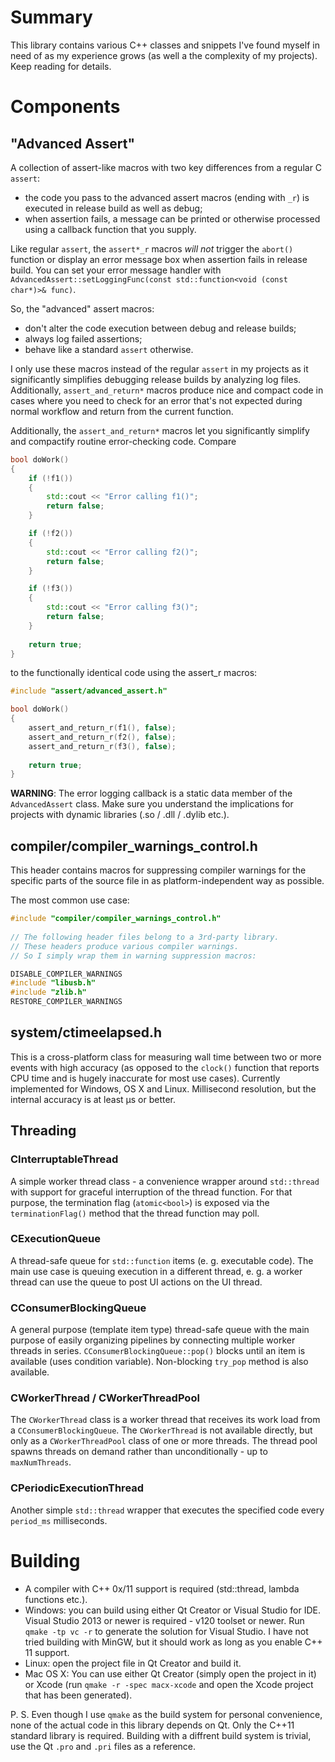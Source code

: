 # Summary

This library contains various C++ classes and snippets I've found myself in need of as my experience grows (as well a the complexity of my projects). Keep reading for details.

# Components

## "Advanced Assert"

A collection of assert-like macros with two key differences from a regular C `assert`:
- the code you pass to the advanced assert macros (ending with `_r`) is executed in release build as well as debug;
- when assertion fails, a message can be printed or otherwise processed using a callback function that you supply.

Like  regular `assert`, the `assert*_r` macros *will not*  trigger the `abort()` function or display an error message box when assertion fails in release build.
You can set your error message handler with `AdvancedAssert::setLoggingFunc(const std::function<void (const char*)>& func)`.

So, the "advanced" assert macros:
- don't alter the code execution between debug and release builds;
- always log failed assertions;
- behave like a standard `assert` otherwise.

I only use these macros instead of the regular `assert` in my projects as it significantly simplifies debugging release builds by analyzing log files. Additionally, `assert_and_return*` macros produce nice and compact code in cases where you need to check for an error that's not expected during normal workflow and return from the current function.

Additionally, the `assert_and_return*` macros let you significantly simplify and compactify routine error-checking code. Compare

```cpp
bool doWork()
{
    if (!f1())
    {
        std::cout << "Error calling f1()";
        return false;
    }

    if (!f2())
    {
        std::cout << "Error calling f2()";
        return false;
    }

    if (!f3())
    {
        std::cout << "Error calling f3()";
        return false;
    }
    
    return true;
}
```
    
to the functionally identical code using the assert_r macros:

```cpp
#include "assert/advanced_assert.h"

bool doWork()
{
    assert_and_return_r(f1(), false);
    assert_and_return_r(f2(), false);
    assert_and_return_r(f3(), false);
    
    return true;
}
```

**WARNING**: The error logging callback is a static data member of the `AdvancedAssert` class. Make sure you understand the implications for projects with dynamic libraries (.so / .dll / .dylib etc.).

## compiler/compiler_warnings_control.h

This header contains macros for suppressing compiler warnings for the specific parts of the source file in as platform-independent way as possible.

The most common use case:

```cpp
#include "compiler/compiler_warnings_control.h"
    
// The following header files belong to a 3rd-party library.
// These headers produce various compiler warnings.
// So I simply wrap them in warning suppression macros:

DISABLE_COMPILER_WARNINGS
#include "libusb.h"
#include "zlib.h"
RESTORE_COMPILER_WARNINGS
```

## system/ctimeelapsed.h

This is a cross-platform class for measuring wall time between two or more events with high accuracy (as opposed to the `clock()` function that reports CPU time and is hugely inaccurate for most use cases).
Currently implemented for Windows, OS X and Linux.
Millisecond resolution, but the internal accuracy is at least μs or better.

## Threading

### CInterruptableThread

A simple worker thread class - a convenience wrapper around `std::thread` with support for graceful interruption of the thread function. For that purpose, the termination flag (`atomic<bool>`) is exposed via the `terminationFlag()` method that the thread function may poll.

### CExecutionQueue

A thread-safe queue for `std::function` items (e. g. executable code). The main use case is queuing execution in a different thread, e. g. a worker thread can use the queue to post UI actions on the UI thread.

### CConsumerBlockingQueue

A general purpose (template item type) thread-safe queue with the main purpose of easily organizing pipelines by connecting multiple worker threads in series. `CConsumerBlockingQueue::pop()` blocks until an item is available (uses condition variable). Non-blocking `try_pop` method is also available.

### CWorkerThread / CWorkerThreadPool

The `CWorkerThread` class is a worker thread that receives its work load from a `CConsumerBlockingQueue`. The `CWorkerThread` is not available directly, but only as a `CWorkerThreadPool` class of one or more threads. The thread pool spawns threads on demand rather than unconditionally - up to `maxNumThreads`.

### CPeriodicExecutionThread

Another simple `std::thread` wrapper that executes the specified code every `period_ms` milliseconds.


# Building

* A compiler with C++ 0x/11 support is required (std::thread, lambda functions etc.).
* Windows: you can build using either Qt Creator or Visual Studio for IDE. Visual Studio 2013 or newer is required - v120 toolset or newer. Run `qmake -tp vc -r` to generate the solution for Visual Studio. I have not tried building with MinGW, but it should work as long as you enable C++ 11 support.
* Linux: open the project file in Qt Creator and build it.
* Mac OS X: You can use either Qt Creator (simply open the project in it) or Xcode (run `qmake -r -spec macx-xcode` and open the Xcode project that has been generated).

P. S. Even though I use `qmake` as the build system for personal convenience, none of the actual code in this library depends on Qt. Only the C++11 standard library is required. Building with a diffrent build system is trivial, use the Qt `.pro` and `.pri` files as a reference.
